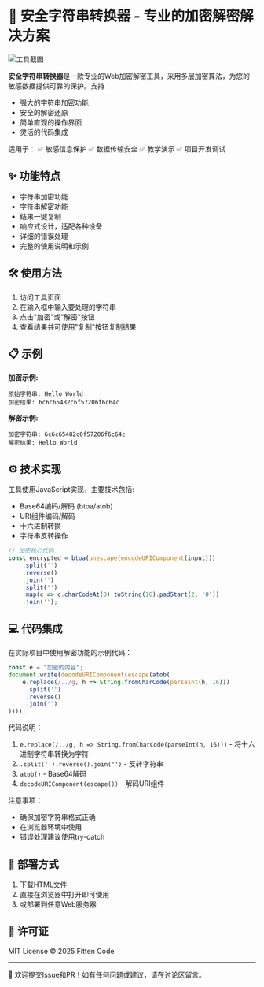 # 🔐 安全字符串转换器 - 专业的加密解密解决方案

![工具截图]([https://via.placeholder.com/800x400?text=安全字符串转换器截图](https://xqhz.bailanyun.cn/yp/view.php/cfc64bb35c7f3c8ddbcecaf0bd77b07b.png))

**安全字符串转换器**是一款专业的Web加密解密工具，采用多层加密算法，为您的敏感数据提供可靠的保护。支持：
- 强大的字符串加密功能
- 安全的解密还原
- 简单直观的操作界面
- 灵活的代码集成

适用于：
✅ 敏感信息保护
✅ 数据传输安全
✅ 教学演示
✅ 项目开发调试

## ✨ 功能特点

- 字符串加密功能
- 字符串解密功能
- 结果一键复制
- 响应式设计，适配各种设备
- 详细的错误处理
- 完整的使用说明和示例

## 🛠️ 使用方法

1. 访问工具页面
2. 在输入框中输入要处理的字符串
3. 点击"加密"或"解密"按钮
4. 查看结果并可使用"复制"按钮复制结果

## 📋 示例

**加密示例:**
```
原始字符串: Hello World
加密结果: 6c6c65482c6f57206f6c64c
```

**解密示例:**
```
加密字符串: 6c6c65482c6f57206f6c64c
解密结果: Hello World
```

## ⚙️ 技术实现

工具使用JavaScript实现，主要技术包括:
- Base64编码/解码 (btoa/atob)
- URI组件编码/解码
- 十六进制转换
- 字符串反转操作

```javascript
// 加密核心代码
const encrypted = btoa(unescape(encodeURIComponent(input)))
    .split('')
    .reverse()
    .join('')
    .split('')
    .map(c => c.charCodeAt(0).toString(16).padStart(2, '0'))
    .join('');
```

## 💻 代码集成

在实际项目中使用解密功能的示例代码：

```javascript
const e = "加密的内容";
document.write(decodeURIComponent(escape(atob(
    e.replace(/../g, h => String.fromCharCode(parseInt(h, 16)))
     .split('')
     .reverse()
     .join('')
))));
```

代码说明：
1. `e.replace(/../g, h => String.fromCharCode(parseInt(h, 16)))` - 将十六进制字符串转换为字符
2. `.split('').reverse().join('')` - 反转字符串
3. `atob()` - Base64解码
4. `decodeURIComponent(escape())` - 解码URI组件

注意事项：
- 确保加密字符串格式正确
- 在浏览器环境中使用
- 错误处理建议使用try-catch

## 🚀 部署方式

1. 下载HTML文件
2. 直接在浏览器中打开即可使用
3. 或部署到任意Web服务器

## 📜 许可证

MIT License © 2025 Fitten Code

---

🙏 欢迎提交Issue和PR！如有任何问题或建议，请在讨论区留言。
